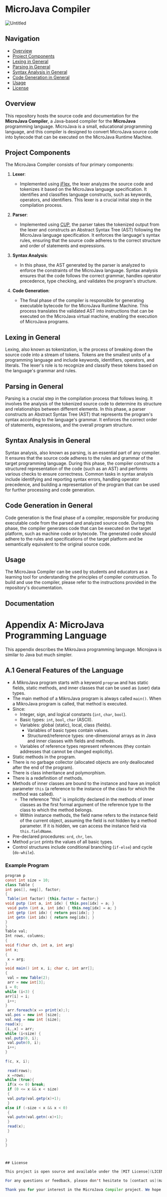 # MicroJava Compiler
![Untitled](https://github.com/zarkobabic/Microjava-compiler/assets/92127059/5a4ec5ab-2712-49d6-a213-c5104a8039b9)

## Navigation

- [Overview](#overview)
- [Project Components](#project-components)
- [Lexing in General](#lexing-in-general)
- [Parsing in General](#parsing-in-general)
- [Syntax Analysis in General](#syntax-analysis-in-general)
- [Code Generation in General](#code-generation-in-general)
- [Usage](#usage)
- [License](#license)

## Overview

This repository hosts the source code and documentation for the **MicroJava Compiler**, a Java-based compiler for the **MicroJava** programming language. MicroJava is a small, educational programming language, and this compiler is designed to convert MicroJava source code into bytecode that can be executed on the MicroJava Runtime Machine.

## Project Components

The MicroJava Compiler consists of four primary components:

1. **Lexer**:
   - Implemented using [jFlex](https://jflex.de/), the lexer analyzes the source code and tokenizes it based on the MicroJava language specification. It identifies and classifies language constructs, such as keywords, operators, and identifiers. This lexer is a crucial initial step in the compilation process.

2. **Parser**:
   - Implemented using [CUP](http://www2.cs.tum.edu/projects/cup/), the parser takes the tokenized output from the lexer and constructs an Abstract Syntax Tree (AST) following the MicroJava language specification. It enforces the language's syntax rules, ensuring that the source code adheres to the correct structure and order of statements and expressions.

3. **Syntax Analysis**:
   - In this phase, the AST generated by the parser is analyzed to enforce the constraints of the MicroJava language. Syntax analysis ensures that the code follows the correct grammar, handles operator precedence, type checking, and validates the program's structure.

4. **Code Generation**:
   - The final phase of the compiler is responsible for generating executable bytecode for the MicroJava Runtime Machine. This process translates the validated AST into instructions that can be executed on the MicroJava virtual machine, enabling the execution of MicroJava programs.

## Lexing in General

Lexing, also known as tokenization, is the process of breaking down the source code into a stream of tokens. Tokens are the smallest units of a programming language and include keywords, identifiers, operators, and literals. The lexer's role is to recognize and classify these tokens based on the language's grammar and rules.

## Parsing in General

Parsing is a crucial step in the compilation process that follows lexing. It involves the analysis of the tokenized source code to determine its structure and relationships between different elements. In this phase, a parser constructs an Abstract Syntax Tree (AST) that represents the program's syntax according to the language's grammar. It enforces the correct order of statements, expressions, and the overall program structure.


## Syntax Analysis in General

Syntax analysis, also known as parsing, is an essential part of any compiler. It ensures that the source code adheres to the rules and grammar of the target programming language. During this phase, the compiler constructs a structured representation of the code (such as an AST) and performs various checks to ensure correctness. Common tasks in syntax analysis include identifying and reporting syntax errors, handling operator precedence, and building a representation of the program that can be used for further processing and code generation.

## Code Generation in General

Code generation is the final phase of a compiler, responsible for producing executable code from the parsed and analyzed source code. During this phase, the compiler generates code that can be executed on the target platform, such as machine code or bytecode. The generated code should adhere to the rules and specifications of the target platform and be semantically equivalent to the original source code.

## Usage

The MicroJava Compiler can be used by students and educators as a learning tool for understanding the principles of compiler construction. To build and use the compiler, please refer to the instructions provided in the repository's documentation.

## Documentation

# Appendix A: MicroJava Programming Language

This appendix describes the MikroJava programming language. Microjava is similar to Java but much simpler.

## A.1 General Features of the Language

- A MikroJava program starts with a keyword `program` and has static fields, static methods, and inner classes that can be used as (user) data types.
- The main method of a MikroJava program is always called `main()`. When a MikroJava program is called, that method is executed.
- Since:
  - Integer, sign, and logical constants (`int`, `char`, `bool`).
  - Basic types: `int`, `bool`, `char` (ASCII).
  - Variables: global (static), local, class (fields).
    - Variables of basic types contain values.
    - Structured/reference types: one-dimensional arrays as in Java and inner classes with fields and methods.
  - Variables of reference types represent references (they contain addresses that cannot be changed explicitly).
- Static methods in the program.
- There is no garbage collector (allocated objects are only deallocated after the end of the program).
- There is class inheritance and polymorphism.
- There is a redefinition of methods.
- Methods of inner classes are bound to the instance and have an implicit parameter `this` (a reference to the instance of the class for which the method was called).
  - The reference "this" is implicitly declared in the methods of inner classes as the first formal argument of the reference type to the class to which the method belongs.
  - Within instance methods, the field name refers to the instance field of the current object, assuming the field is not hidden by a method parameter. If it is hidden, we can access the instance field via `this.fieldName`.
- Pre-declared procedures: `ord`, `chr`, `len`.
- Method `print` prints the values of all basic types.
- Control structures include conditional branching (`if-else`) and cycle (`do-while`).

### Example Program

```java
program p 
const int size = 10; 
class Table { 
int pos[], neg[], factor; 
{ 
 Table(int factor) {this.factor = factor;} 
void putp (int a, int idx) { this.pos[idx] = a; } 
 void putn (int a, int idx) { this.neg[idx] = a; } 
 int getp (int idx) { return pos[idx]; } 
 int getn (int idx) { return neg[idx]; } 
} 
} 
Table val; 
Int rows, columns; 
{ 
void f(char ch, int a, int arg) 
int x; 
{ 
 x = arg; 
} 
void main() int x, i; char c, int arr[]; 
{ 
 val = new Table(2); 
 arr = new int[3]; 
i = 0; 
while (i<3) { 
arr[i] = i; 
 i++; 
} 
 arr.foreach(x => print(x);); 
val.pos = new int [size]; 
val.neg = new int [size]; 
read(x); 
[i,,x] = arr; 
while (i<size) { 
val.putp(0, i); 
 val.putn(0, i); 
 i++; 
} 
 
f(c, x, i); 
 
 read(rows); 
 x =rows; 
while (true){ 
 if(x <= 0) break; 
 if (0 <= x && x < size) 
 { 
 val.putp(val.getp(x)+1); 
 } 
else if (‐size < x && x < 0) 
 { 
 val.putn(val.getn(‐x)+1); 
 } 
 read(x); 
 } 
 
} 
}



## License

This project is open source and available under the [MIT License](LICENSE). Feel free to use, modify, and distribute the code, respecting the terms and conditions of the license.

For any questions or feedback, please don't hesitate to [contact us](mailto:your-email@example.com).

Thank you for your interest in the MicroJava Compiler project. We hope it serves as a valuable resource for understanding compiler construction and the MicroJava programming language.

